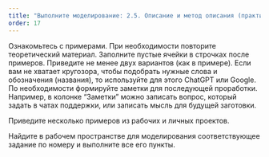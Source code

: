 ```yaml
---
title: "Выполните моделирование: 2.5. Описание и метод описания (практика)"
order: 17
---
```




Ознакомьтесь с примерами. При необходимости повторите теоретический материал. Заполните пустые ячейки в строчках после примеров. Приведите не менее двух вариантов (как в примере). Если вам не хватает кругозора, чтобы подобрать нужные слова и обозначения (названия), то используйте для этого ChatGPT или Google. По необходимости формируйте заметки для последующей проработки. Например, в колонке “Заметки” можно записать вопрос, который задать в чатах поддержки, или записать мысль для будущей заготовки.

Приведите несколько примеров из рабочих и личных проектов.

Найдите в рабочем пространстве для моделирования соответствующее задание по номеру и выполните все его пункты.

